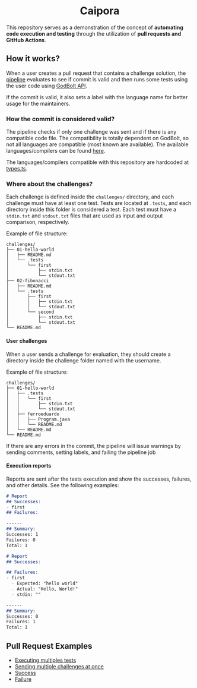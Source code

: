 <div align="center">
  <h1>Caipora</h1>
</div>

This repository serves as a demonstration of the concept of **automating code execution and testing** through the utilization of **pull requests and GitHub Actions**.

## How it works?

When a user creates a pull request that contains a challenge solution, the [pipeline](.github/workflows/evaluate.yml) evaluates to see if commit is valid and then runs some tests using the user code using [GodBolt API](https://github.com/compiler-explorer/compiler-explorer/blob/main/docs/API.md).

If the commit is valid, it also sets a label with the language name for better usage for the maintainers.

### How the commit is considered valid?

The pipeline checks if only one challenge was sent and if there is any compatible code file. The compatibility is totally dependent on GodBolt, so not all languages are compatible (most known are available). The available languages/compilers can be found [here](https://godbolt.org/api/compilers).

The languages/compilers compatible with this repository are hardcoded at [types.ts](/.code-runner/src/types.ts).

### Where about the challenges?

Each challenge is defined inside the `challenges/` directory, and each challenge must have at least one test. Tests are located at `.tests`, and each directory inside this folder is considered a test. Each test must have a `stdin.txt` and `stdout.txt` files that are used as input and output comparison, respectively.

Example of file structure:
```
challenges/
├── 01-hello-world
│   ├── README.md
│   └── .tests
│       └── first
│           ├── stdin.txt
│           └── stdout.txt
├── 02-fibonacci
│   ├── README.md
│   └── .tests
│       ├── first
│       │   ├── stdin.txt
│       │   └── stdout.txt
│       └── second
│           ├── stdin.txt
│           └── stdout.txt
└── README.md
```

#### User challenges

When a user sends a challenge for evaluation, they should create a directory inside the challenge folder named with the username.

Example of file structure:
```
challenges/
├── 01-hello-world
│   ├── .tests
│   │   └── first
│   │       ├── stdin.txt
│   │       └── stdout.txt
│   ├── ferroeduardo
│   │   ├── Program.java
│   │   └── README.md
│   └── README.md
└── README.md
```

If there are any errors in the commit, the pipeline will issue warnings by sending comments, setting labels, and failing the pipeline job

#### Execution reports

Reports are sent after the tests execution and show the successes, failures, and other details. See the following examples:

```md
# Report
## Successes:
- first
## Failures:

------
## Summary:
Successes: 1
Failures: 0
Total: 1
```

```md
# Report
## Successes:

## Failures:
- first
  - Expected: "hello world"
  - Actual: "Hello, World!"
  - stdin: ""

------
## Summary:
Successes: 0
Failures: 1
Total: 1
```

## Pull Request Examples

- [Executing multiples tests](https://github.com/FerroEduardo/caipora/pull/1)
- [Sending multiple challenges at once](https://github.com/FerroEduardo/caipora/pull/2)
- [Success](https://github.com/FerroEduardo/caipora/pull/3)
- [Failure](https://github.com/FerroEduardo/caipora/pull/4)